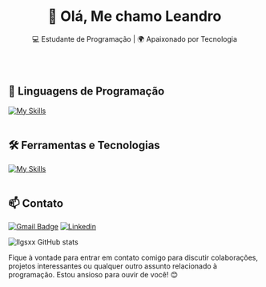 <h1 align="center">👋 Olá, Me chamo Leandro</h1>

<p align="center">
  💻 Estudante de Programação | 🌍 Apaixonado por Tecnologia
</p><br><br>


## 🚀 Linguagens de Programação
[![My Skills](https://skillicons.dev/icons?i=javascript)](https://skillicons.dev)<br><br>

## 🛠️ Ferramentas e Tecnologias
[![My Skills](https://skillicons.dev/icons?i=vscode,bootstrap,git,github)](https://skillicons.dev)<br><br>

## 📫 Contato

[![Gmail Badge](https://img.shields.io/badge/-{leandrolucasgomesdesousa@gmail.com}-006bed?style=flat-square&logo=Gmail&logoColor=white&link=mailto:{SeuEmail})](mailto:{leandrolucasgomesdesousa@gmail.com})
[![Linkedin](https://img.shields.io/badge/-blue?style=flat-square&logo=Linkedin&logoColor=white&link=https://www.linkedin.com/in/leandrolucasgomes/)](https://www.linkedin.com/in/leandrolucasgomes/)


![llgsxx GitHub stats](https://github-readme-stats.vercel.app/api?username=llgsxx&show_icons=true&theme=radical)


Fique à vontade para entrar em contato comigo para discutir colaborações, projetos interessantes ou qualquer outro assunto relacionado à programação. Estou ansioso para ouvir de você! 😊 <br><br>
